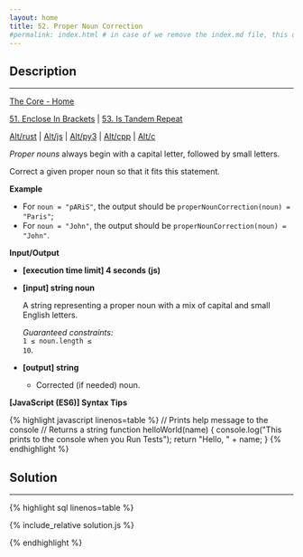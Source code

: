```yaml
---
layout: home
title: 52. Proper Noun Correction
#permalink: index.html # in case of we remove the index.md file, this doc will be the index page
---
```


<div class="row">
<div class="columnStmt" markdown="1">

## Description
----

[The Core - Home](../../code-signal-arcade-thecore/README.html)

[51. Enclose In Brackets](../51_encloseInBrackets/README.html) | [53. Is Tandem Repeat](../53_isTandemRepeat/README.html) 

[Alt/rust](./Alt_rust/README.md) | [Alt/js](./Alt_js/README.html) | [Alt/py3](./Alt_py3/README.md) | [Alt/cpp](./Alt_cpp/README.md) | [Alt/c](./Alt_c/README.md)

_Proper nouns_ always begin with a capital letter, followed by small letters.

Correct a given proper noun so that it fits this statement.

**Example**

- For <code>noun = "pARiS"</code>, the output should be
  <code>properNounCorrection(noun) = "Paris"</code>;
- For <code>noun = "John"</code>, the output should be
  <code>properNounCorrection(noun) = "John"</code>.

**Input/Output**

- **[execution time limit] 4 seconds (js)**

- **[input] string noun**

  A string representing a proper noun with a mix of capital and small English letters.<br>

  _Guaranteed constraints:_<br>
  <code>1 ≤ noun.length ≤ 10</code>.

- **[output] string**
  - Corrected (if needed) noun.

**[JavaScript (ES6)] Syntax Tips**

{% highlight javascript linenos=table %}
// Prints help message to the console
// Returns a string
function helloWorld(name) {
console.log("This prints to the console when you Run Tests");
return "Hello, " + name;
}
{% endhighlight %}

</div>
<div class="columnSol" markdown="1">

## Solution

---

{% highlight sql linenos=table %}

{% include_relative solution.js %}

{% endhighlight %}

</div>
</div>
